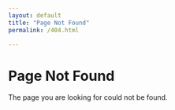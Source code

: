 ```yaml
---
layout: default
title: "Page Not Found"
permalink: /404.html

---
```

# Page Not Found

The page you are looking for could not be found.